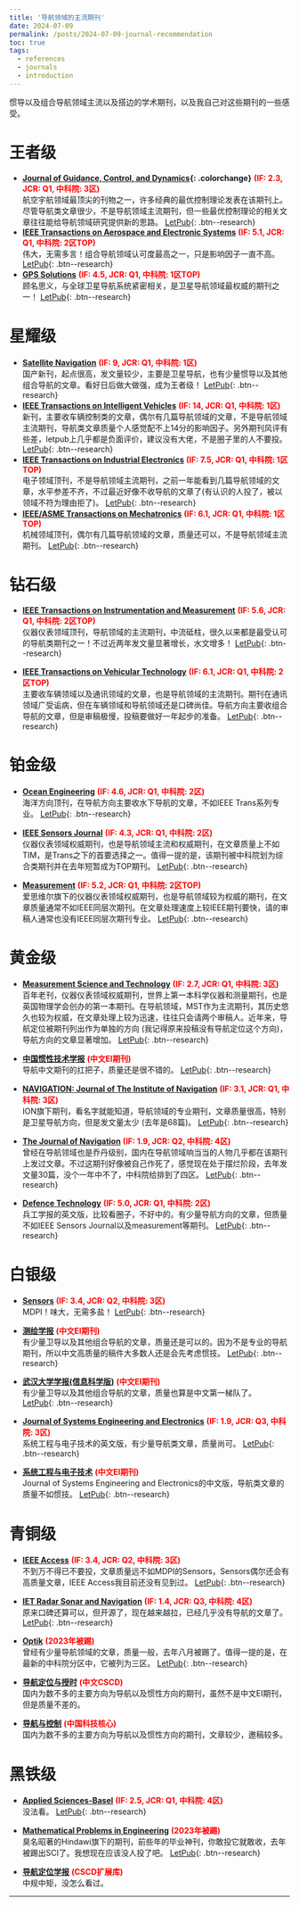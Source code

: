 ```yaml
---
title: '导航领域的主流期刊'
date: 2024-07-09
permalink: /posts/2024-07-09-journal-recommendation
toc: true
tags:
  - references
  - journals
  - introduction
---
```


惯导以及组合导航领域主流以及搭边的学术期刊，以及我自己对这些期刊的一些感受。

# 王者级

* **<a href="https://arc.aiaa.org/loi/jgcd" target="_blank">Journal of Guidance, Control, and Dynamics</a>{: .colorchange}** <font color="#FF0000"><strong>(IF: 2.3, JCR: Q1, 中科院: 3区)</strong></font>  
航空宇航领域最顶尖的刊物之一，许多经典的最优控制理论发表在该期刊上。尽管导航类文章很少，不是导航领域主流期刊，但一些最优控制理论的相关文章往往能给导航领域研究提供新的思路。 <a href="https://www.letpub.com.cn/index.php?page=journalapp&view=detail&journalid=4604" target="_blank">LetPub</a>{: .btn--research}
* **<a href="https://ieeexplore.ieee.org/xpl/RecentIssue.jsp?punumber=7" target="_blank">IEEE Transactions on Aerospace and Electronic Systems</a>** <font color="#FF0000"><strong>(IF: 5.1, JCR: Q1, 中科院: 2区TOP)</strong></font>  
伟大，无需多言！组合导航领域认可度最高之一，只是影响因子一直不高。 <a href="https://www.letpub.com.cn/index.php?journalid=3360&page=journalapp&view=detail" target="_blank">LetPub</a>{: .btn--research}
* **<a href="https://link.springer.com/journal/10291" target="_blank">GPS Solutions</a>** <font color="#FF0000"><strong>(IF: 4.5, JCR: Q1, 中科院: 1区TOP)</strong></font>  
顾名思义，与全球卫星导航系统紧密相关，是卫星导航领域最权威的期刊之一！ <a href="https://www.letpub.com.cn/index.php?journalid=3121&page=journalapp&view=detail" target="_blank">LetPub</a>{: .btn--research}

# 星耀级

* **<a href="https://satellite-navigation.springeropen.com/" target="_blank">Satellite Navigation</a>** <font color="#FF0000"><strong>(IF: 9, JCR: Q1, 中科院: 1区)</strong></font>  
国产新刊，起点很高，发文量较少，主要是卫星导航，也有少量惯导以及其他组合导航的文章。看好日后做大做强，成为王者级！ <a href="https://www.letpub.com.cn/index.php?journalid=30447&page=journalapp&view=detail" target="_blank">LetPub</a>{: .btn--research}
* **<a href="https://ieeexplore.ieee.org/xpl/RecentIssue.jsp?punumber=7274857" target="_blank">IEEE Transactions on Intelligent Vehicles</a>** <font color="#FF0000"><strong>(IF: 14, JCR: Q1, 中科院: 1区)</strong></font>  
新刊，主要收车辆控制类的文章，偶尔有几篇导航领域的文章，不是导航领域主流期刊，导航类文章质量个人感觉配不上14分的影响因子。另外期刊风评有些差，letpub上几乎都是负面评价，建议没有大佬，不是圈子里的人不要投。 <a href="https://www.letpub.com.cn/index.php?journalid=27111&page=journalapp&view=detail" target="_blank">LetPub</a>{: .btn--research}
* **<a href="https://ieeexplore.ieee.org/xpl/RecentIssue.jsp?punumber=41" target="_blank">IEEE Transactions on Industrial Electronics</a>** <font color="#FF0000"><strong>(IF: 7.5, JCR: Q1, 中科院: 1区TOP)</strong></font>  
电子领域顶刊，不是导航领域主流期刊，之前一年能看到几篇导航领域的文章，水平参差不齐，不过最近好像不收导航的文章了(有认识的人投了，被以领域不符为理由拒了)。 <a href="https://www.letpub.com.cn/index.php?journalid=3391&page=journalapp&view=detail" target="_blank">LetPub</a>{: .btn--research}
* **<a href="https://ieeexplore.ieee.org/xpl/RecentIssue.jsp?reload=true&punumber=3516" target="_blank">IEEE/ASME Transactions on Mechatronics</a>** <font color="#FF0000"><strong>(IF: 6.1, JCR: Q1, 中科院: 1区TOP)</strong></font>  
机械领域顶刊，偶尔有几篇导航领域的文章，质量还可以，不是导航领域主流期刊。 <a href="https://www.letpub.com.cn/index.php?journalid=3433&page=journalapp&view=detail" target="_blank">LetPub</a>{: .btn--research}

# 钻石级

* **<a href="https://ieeexplore.ieee.org/xpl/RecentIssue.jsp?punumber=19" target="_blank">IEEE Transactions on Instrumentation and Measurement</a>** <font color="#FF0000"><strong>(IF: 5.6, JCR: Q1, 中科院: 2区TOP)</strong></font>  
仪器仪表领域顶刊，导航领域的主流期刊，中流砥柱，很久以来都是最受认可的导航类期刊之一！不过近两年发文量显著增长，水文增多！ <a href="https://www.letpub.com.cn/index.php?journalid=3397&page=journalapp&view=detail" target="_blank">LetPub</a>{: .btn--research}

* **<a href="https://ieeexplore.ieee.org/xpl/RecentIssue.jsp?punumber=25" target="_blank">IEEE Transactions on Vehicular Technology</a>** <font color="#FF0000"><strong>(IF: 6.1, JCR: Q1, 中科院: 2区TOP)</strong></font>  
主要收车辆领域以及通讯领域的文章，也是导航领域的主流期刊。期刊在通讯领域广受诟病，但在车辆领域和导航领域还是口碑尚佳。导航方向主要收组合导航的文章，但是审稿极慢，投稿要做好一年起步的准备。 <a href="https://www.letpub.com.cn/index.php?journalid=3425&page=journalapp&view=detail" target="_blank">LetPub</a>{: .btn--research}

# 铂金级

* **<a href="https://www.sciencedirect.com/journal/ocean-engineering" target="_blank">Ocean Engineering</a>** <font color="#FF0000"><strong>(IF: 4.6, JCR: Q1, 中科院: 2区)</strong></font>  
海洋方向顶刊，在导航方向主要收水下导航的文章，不如IEEE Trans系列专业。 <a href="https://www.letpub.com.cn/index.php?journalid=6334&page=journalapp&view=detail" target="_blank">LetPub</a>{: .btn--research}

* **<a href="https://ieeexplore.ieee.org/xpl/RecentIssue.jsp?punumber=7361" target="_blank">IEEE Sensors Journal</a>** <font color="#FF0000"><strong>(IF: 4.3, JCR: Q1, 中科院: 2区)</strong></font>  
仪器仪表领域权威期刊，也是导航领域主流和权威期刊，在文章质量上不如TIM，是Trans之下的首要选择之一。值得一提的是，该期刊被中科院划为综合类期刊并在去年短暂成为TOP期刊。 <a href="https://www.letpub.com.cn/index.php?journalid=3352&page=journalapp&view=detail" target="_blank">LetPub</a>{: .btn--research}

* **<a href="https://www.sciencedirect.com/journal/measurement" target="_blank">Measurement</a>** <font color="#FF0000"><strong>(IF: 5.2, JCR: Q1, 中科院: 2区TOP)</strong></font>  
爱思维尔旗下的仪器仪表领域权威期刊，也是导航领域较为权威的期刊，在文章质量通常不如IEEE同层次期刊。在文章处理速度上较IEEE期刊要快，请的审稿人通常也没有IEEE同层次期刊专业。 <a href="https://www.letpub.com.cn/index.php?journalid=5753&page=journalapp&view=detail" target="_blank">LetPub</a>{: .btn--research}

# 黄金级

* **<a href="https://iopscience.iop.org/journal/0957-0233" target="_blank">Measurement Science and Technology</a>** <font color="#FF0000"><strong>(IF: 2.7, JCR: Q1, 中科院: 3区)</strong></font>  
百年老刊，仪器仪表领域权威期刊，世界上第一本科学仪器和测量期刊，也是英国物理学会创办的第一本期刊。在导航领域，MST作为主流期刊，其历史悠久也较为权威，在文章处理上较为迅速，往往只会请两个审稿人。近年来，导航定位被期刊列出作为单独的方向 (我记得原来投稿没有导航定位这个方向)，导航方向的文章显著增加。 <a href="https://www.letpub.com.cn/index.php?journalid=5755&page=journalapp&view=detail" target="_blank">LetPub</a>{: .btn--research}

* **<a href="http://www.zggxjsxb.com/CN/1005-6734/home.shtml" target="_blank">中国惯性技术学报</a>** <font color="#FF0000"><strong>(中文EI期刊)</strong></font>  
导航中文期刊的扛把子，质量还是很不错的。 <a href="https://www.letpub.com.cn/index.php?journalid=23684&page=journalapp&view=detail" target="_blank">LetPub</a>{: .btn--research}

* **<a href="https://navi.ion.org/" target="_blank">NAVIGATION: Journal of The Institute of Navigation</a>** <font color="#FF0000"><strong>(IF: 3.1, JCR: Q1, 中科院: 3区)</strong></font>  
ION旗下期刊，看名字就能知道，导航领域的专业期刊，文章质量很高，特别是卫星导航方向，但是发文量太少 (去年是68篇)。 <a href="https://www.letpub.com.cn/index.php?journalid=9880&page=journalapp&view=detail" target="_blank">LetPub</a>{: .btn--research}

* **<a href="https://www.cambridge.org/core/journals/journal-of-navigation" target="_blank">The Journal of Navigation</a>** <font color="#FF0000"><strong>(IF: 1.9, JCR: Q2, 中科院: 4区)</strong></font>  
曾经在导航领域也是乔丹级别，国内在导航领域响当当的人物几乎都在该期刊上发过文章。不过这期刊好像被自己作死了，感觉现在处于摆烂阶段，去年发文量30篇，没个一年中不了，中科院给排到了四区。 <a href="https://www.letpub.com.cn/index.php?journalid=4875&page=journalapp&view=detail" target="_blank">LetPub</a>{: .btn--research}

* **<a href="https://www.sciencedirect.com/journal/defence-technology" target="_blank">Defence Technology</a>** <font color="#FF0000"><strong>(IF: 5.0, JCR: Q1, 中科院: 2区)</strong></font>  
兵工学报的英文版，比较看圈子，不好中的。有少量导航方向的文章，但质量不如IEEE Sensors Journal以及measurement等期刊。 <a href="https://www.letpub.com.cn/index.php?journalid=10777&page=journalapp&view=detail" target="_blank">LetPub</a>{: .btn--research}

# 白银级

* **<a href="https://www.mdpi.com/journal/sensors" target="_blank">Sensors</a>** <font color="#FF0000"><strong>(IF: 3.4, JCR: Q2, 中科院: 3区)</strong></font>  
MDPI！味大，无需多盐！ <a href="https://www.letpub.com.cn/index.php?journalid=7473&page=journalapp&view=detail" target="_blank">LetPub</a>{: .btn--research}

* **<a href="http://xb.chinasmp.com/CN/1001-1595/home.shtml" target="_blank">测绘学报</a>** <font color="#FF0000"><strong>(中文EI期刊)</strong></font>  
有少量卫导以及其他组合导航的文章，质量还是可以的。因为不是专业的导航期刊，所以中文高质量的稿件大多数人还是会先考虑惯技。 <a href="https://www.letpub.com.cn/index.php?journalid=22664&page=journalapp&view=detail" target="_blank">LetPub</a>{: .btn--research}

* **<a href="http://ch.whu.edu.cn/" target="_blank">武汉大学学报(信息科学版)</a>** <font color="#FF0000"><strong>(中文EI期刊)</strong></font>  
有少量卫导以及其他组合导航的文章，质量也算是中文第一梯队了。 <a href="https://www.letpub.com.cn/index.php?journalid=28307&page=journalapp&view=detail" target="_blank">LetPub</a>{: .btn--research}

* **<a href="https://www.sciencedirect.com/journal/journal-of-systems-engineering-and-electronics" target="_blank">Journal of Systems Engineering and Electronics</a>** <font color="#FF0000"><strong>(IF: 1.9, JCR: Q3, 中科院: 3区)</strong></font>  
系统工程与电子技术的英文版，有少量导航类文章，质量尚可。 <a href="https://www.letpub.com.cn/index.php?journalid=5215&page=journalapp&view=detail" target="_blank">LetPub</a>{: .btn--research}

* **<a href="https://www.sys-ele.com/CN/1001-506X/home.shtml" target="_blank">系统工程与电子技术</a>** <font color="#FF0000"><strong>(中文EI期刊)</strong></font>  
Journal of Systems Engineering and Electronics的中文版，导航类文章的质量不如惯技。 <a href="https://www.letpub.com.cn/index.php?journalid=22812&page=journalapp&view=detail" target="_blank">LetPub</a>{: .btn--research}

# 青铜级

* **<a href="https://ieeeaccess.ieee.org/" target="_blank">IEEE Access</a>** <font color="#FF0000"><strong>(IF: 3.4, JCR: Q2, 中科院: 3区)</strong></font>  
不到万不得已不要投，文章质量远不如MDPI的Sensors，Sensors偶尔还会有高质量文章，IEEE Access我目前还没有见到过。 <a href="https://www.letpub.com.cn/index.php?journalid=10017&page=journalapp&view=detail" target="_blank">LetPub</a>{: .btn--research}

* **<a href="https://ietresearch.onlinelibrary.wiley.com/journal/17518792" target="_blank">IET Radar Sonar and Navigation</a>** <font color="#FF0000"><strong>(IF: 1.4, JCR: Q3, 中科院: 4区)</strong></font>  
原来口碑还算可以，但开源了，现在越来越拉，已经几乎没有导航的文章了。 <a href="https://www.letpub.com.cn/index.php?journalid=3454&page=journalapp&view=detail" target="_blank">LetPub</a>{: .btn--research}

* **<a href="https://www.journals.elsevier.com/optik" target="_blank">Optik</a>** <font color="#FF0000"><strong>(2023年被踢)</strong></font>  
曾经有少量导航领域的文章，质量一般，去年八月被踢了。值得一提的是，在最新的中科院分区中，它被列为三区。 <a href="https://www.letpub.com.cn/index.php?journalid=6398&page=journalapp&view=detail" target="_blank">LetPub</a>{: .btn--research}

* **<a href="http://pnt.ijournals.cn/dhdwyss/ch/index.aspx" target="_blank">导航定位与授时</a>** <font color="#FF0000"><strong>(中文CSCD)</strong></font>  
国内为数不多的主要方向为导航以及惯性方向的期刊，虽然不是中文EI期刊，但是质量不差的。

* **<a href="https://dhkz.cbpt.cnki.net/WKD3/WebPublication/wkTextContent.aspx?navigationContentID=db922688-adf9-430b-94cd-def1f4845b4d&mid=dhkz" target="_blank">导航与控制</a>** <font color="#FF0000"><strong>(中国科技核心)</strong></font>  
国内为数不多的主要方向为导航以及惯性方向的期刊，文章较少，邀稿较多。

# 黑铁级

* **<a href="https://www.mdpi.com/journal/applsci" target="_blank">Applied Sciences-Basel</a>** <font color="#FF0000"><strong>(IF: 2.5, JCR: Q1, 中科院: 4区)</strong></font>  
没法看。 <a href="https://www.letpub.com.cn/index.php?journalid=9954&page=journalapp&view=detail" target="_blank">LetPub</a>{: .btn--research}

* **<a href="https://onlinelibrary.wiley.com/journal/2629" target="_blank">Mathematical Problems in Engineering</a>** <font color="#FF0000"><strong>(2023年被踢)</strong></font>  
臭名昭著的Hindawi旗下的期刊，前些年的毕业神刊，你敢投它就敢收，去年被踢出SCI了。我想现在应该没人投了吧。 <a href="https://www.letpub.com.cn/index.php?journalid=5732&page=journalapp&view=detail" target="_blank">LetPub</a>{: .btn--research}

* **<a href="https://chwz.chinajournal.net.cn/WKC/WebPublication/index.aspx?mid=chwz" target="_blank">导航定位学报</a>** <font color="#FF0000"><strong>(CSCD扩展库)</strong></font>  
中规中矩，没怎么看过。

------